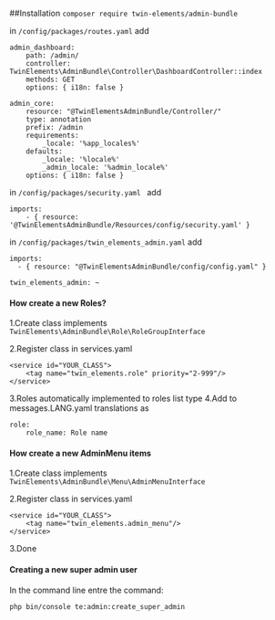 ##Installation
```composer require twin-elements/admin-bundle```

in `/config/packages/routes.yaml` add
```
admin_dashboard:
    path: /admin/
    controller: TwinElements\AdminBundle\Controller\DashboardController::index
    methods: GET
    options: { i18n: false }
    
admin_core:
    resource: "@TwinElementsAdminBundle/Controller/"
    type: annotation
    prefix: /admin
    requirements:
        _locale: '%app_locales%'
    defaults:
        _locale: '%locale%'
        _admin_locale: '%admin_locale%'
    options: { i18n: false }
```

in `/config/packages/security.yaml ` add
```
imports:
    - { resource: '@TwinElementsAdminBundle/Resources/config/security.yaml' }
```

in `/config/packages/twin_elements_admin.yaml` add
```
imports:
  - { resource: "@TwinElementsAdminBundle/config/config.yaml" }

twin_elements_admin: ~
```

#### How create a new Roles?

1.Create class implements `TwinElements\AdminBundle\Role\RoleGroupInterface`

2.Register class in services.yaml 
```
<service id="YOUR_CLASS">
    <tag name="twin_elements.role" priority="2-999"/>
</service>
```
3.Roles automatically implemented to roles list type
4.Add to messages.LANG.yaml translations as 
```
role:
    role_name: Role name
```

#### How create a new AdminMenu items
1.Create class implements `TwinElements\AdminBundle\Menu\AdminMenuInterface`

2.Register class in services.yaml 
```
<service id="YOUR_CLASS">
    <tag name="twin_elements.admin_menu"/>
</service>
```
3.Done

#### Creating a new super admin user

In the command line entre the command: 

``php bin/console te:admin:create_super_admin``


